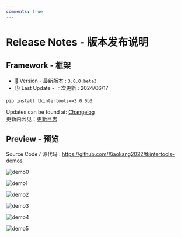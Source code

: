```yaml
---
comments: true
---
```


# Release Notes - 版本发布说明

## Framework - 框架

- 🔖 Version - 最新版本 : `3.0.0.beta3`
- 🕓 Last Update - 上次更新 : 2024/06/17

```sh linenums="0"
pip install tkintertools==3.0.0b3
```

Updates can be found at: [Changelog](../../CHANGELOG.md)  
更新内容见：[更新日志](../../CHANGELOG.md)

## Preview - 预览

Source Code / 源代码 : https://github.com/Xiaokang2022/tkintertools-demos

![demo0](https://github.com/Xiaokang2022/tkintertools-demos/blob/main/preview/demo0.png?raw=true)

![demo1](https://github.com/Xiaokang2022/tkintertools-demos/blob/main/preview/demo1.png?raw=true)

![demo2](https://github.com/Xiaokang2022/tkintertools-demos/blob/main/preview/demo2.png?raw=true)

![demo3](https://github.com/Xiaokang2022/tkintertools-demos/blob/main/preview/demo3.png?raw=true)

![demo4](https://github.com/Xiaokang2022/tkintertools-demos/blob/main/preview/demo4.png?raw=true)

![demo5](https://github.com/Xiaokang2022/tkintertools-demos/blob/main/preview/demo5.png?raw=true)